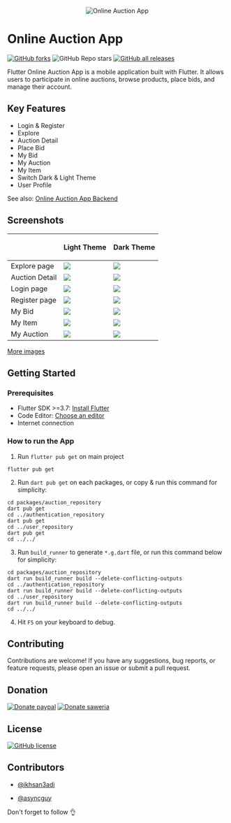 <p align="center">
  <img src="https://github.com/ikhsan3adi/Flutter-Auction-App/raw/master/images/banner.png" title="Online Auction App">
</p>

# Online Auction App

[![GitHub forks](https://img.shields.io/github/forks/ikhsan3adi/Flutter-Auction-App?style=for-the-badge)](https://github.com/ikhsan3adi/flutter-auction-app/fork)
![GitHub Repo stars](https://img.shields.io/github/stars/ikhsan3adi/Flutter-Auction-App?style=for-the-badge)
[![GitHub all releases](https://img.shields.io/github/downloads/ikhsan3adi/Flutter-Auction-App/total?style=for-the-badge)](https://github.com/ikhsan3adi/flutter-auction-app/releases)

Flutter Online Auction App is a mobile application built with Flutter. It allows users to participate in online auctions, browse products, place bids, and manage their account.

## Key Features
- Login & Register
- Explore
- Auction Detail
- Place Bid
- My Bid
- My Auction
- My Item
- Switch Dark & Light Theme
- User Profile

See also: [Online Auction App Backend](https://github.com/ikhsan3adi/ci4_online_auction_api)

## Screenshots

|               | <p align="center">Light Theme</p> | <p align="center"> Dark Theme</p> |
|---------------|-----------------------------------|-----------------------------------|
| Explore page  | <img src="https://github.com/ikhsan3adi/Flutter-Auction-App/raw/master/images/screenshots/explore-gif.gif">    | <img src="https://github.com/ikhsan3adi/Flutter-Auction-App/raw/master/images/screenshots/explore-dark.png">  |
| Auction Detail| <img src="https://github.com/ikhsan3adi/Flutter-Auction-App/raw/master/images/screenshots/auction-detail-light.png"> | <img src="https://github.com/ikhsan3adi/Flutter-Auction-App/raw/master/images/screenshots/auction-detail-dark.png"> |
| Login page    | <img src="https://github.com/ikhsan3adi/Flutter-Auction-App/raw/master/images/screenshots/login-light.png">    | <img src="https://github.com/ikhsan3adi/Flutter-Auction-App/raw/master/images/screenshots/login-dark.png">    |
| Register page | <img src="https://github.com/ikhsan3adi/Flutter-Auction-App/raw/master/images/screenshots/register-light.png"> | <img src="https://github.com/ikhsan3adi/Flutter-Auction-App/raw/master/images/screenshots/register-dark.png"> |
| My Bid        | <img src="https://github.com/ikhsan3adi/Flutter-Auction-App/raw/master/images/screenshots/my-bid-light.png">   | <img src="https://github.com/ikhsan3adi/Flutter-Auction-App/raw/master/images/screenshots/my-bid-dark.png">   |
| My Item       | <img src="https://github.com/ikhsan3adi/Flutter-Auction-App/raw/master/images/screenshots/my-item-light.png">  | <img src="https://github.com/ikhsan3adi/Flutter-Auction-App/raw/master/images/screenshots/my-item-dark.png">  |
| My Auction    |<img src="https://github.com/ikhsan3adi/Flutter-Auction-App/raw/master/images/screenshots/my-auction-light.png">|<img src="https://github.com/ikhsan3adi/Flutter-Auction-App/raw/master/images/screenshots/my-auction-dark.png">|

<a href="https://github.com/ikhsan3adi/Flutter-Auction-App/tree/master/images">More images</a>

## Getting Started

### Prerequisites

- Flutter SDK >=3.7: [Install Flutter](https://flutter.dev/docs/get-started/install)
- Code Editor: [Choose an editor](https://flutter.dev/docs/get-started/editor)
- Internet connection

### How to run the App

1. Run `flutter pub get` on main project

```shell
flutter pub get
```

2. Run `dart pub get` on each packages, or copy & run this command for simplicity:

```shell
cd packages/auction_repository
dart pub get
cd ../authentication_repository
dart pub get
cd ../user_repository
dart pub get
cd ../../
```

3. Run `build_runner` to generate `*.g.dart` file, or
run this command below for simplicity:

```shell
cd packages/auction_repository
dart run build_runner build --delete-conflicting-outputs
cd ../authentication_repository
dart run build_runner build --delete-conflicting-outputs
cd ../user_repository
dart run build_runner build --delete-conflicting-outputs
cd ../../
```

4. Hit `F5` on your keyboard to debug.

## Contributing

Contributions are welcome! If you have any suggestions, bug reports, or feature requests, please open an issue or submit a pull request.

## Donation

[![Donate paypal](https://img.shields.io/badge/Donate-PayPal-green.svg?style=for-the-badge)](https://paypal.me/xannxett?country.x=ID&locale.x=en_US)
[![Donate saweria](https://img.shields.io/badge/Donate-Saweria-red?style=for-the-badge&link=https%3A%2F%2Fsaweria.co%2Fxiboxann)](https://saweria.co/xiboxann)

## License

[![GitHub license](https://img.shields.io/github/license/ikhsan3adi/Flutter-Auction-App?style=for-the-badge)](https://github.com/ikhsan3adi/Flutter-Auction-App/raw/master/LICENSE)

## Contributors

- [@ikhsan3adi](https://www.github.com/ikhsan3adi)

- [@asyncguy](https://www.github.com/asyncguy)


Don't forget to follow :ok_hand:
